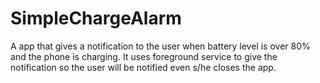 # SimpleChargeAlarm
A app that gives a notification to the user when battery level is over 80% and the phone is charging. It uses foreground service to give the notification so the user will be notified even s/he closes the app.
